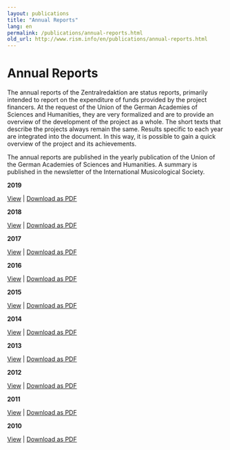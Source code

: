 ```yaml
---
layout: publications
title: "Annual Reports"
lang: en
permalink: /publications/annual-reports.html
old_url: http://www.rism.info/en/publications/annual-reports.html
---
```


# Annual Reports

The annual reports of the Zentralredaktion are status reports, primarily intended to report on the expenditure of funds provided by the project financers. At the request of the Union of the German Academies of Sciences and Humanities, they are very formalized and are to provide an overview of the development of the project as a whole. The short texts that describe the projects always remain the same. Results specific to each year are integrated into the document. In this way, it is possible to gain a quick overview of the project and its achievements.

The annual reports are published in the yearly publication of the Union of the German Academies of Sciences and Humanities. A summary is published in the newsletter of the International Musicological Society.

**2019**

[View](/publications/annual-reports/2019.html#c3967) | [Download as PDF](/resources-old-website/user_upload/RISM-Jahresbericht-19_EN.pdf)

**2018**

[View](/publications/annual-reports/2018.html) | [Download as PDF](/resources-old-website/community-content/Zentralredaktion/Jahresberichte/RISM-Jahresbericht-18_EN.pdf)

**2017**

[View](/publications/annual-reports/2017.html) | [Download as PDF](/resources-old-website/Jahresbericht2017_EN.pdf)

**2016**

[View](/publications/annual-reports/2016.html#c3434) | [Download as PDF](/resources-old-website/Jahresbericht_EN_2016.pdf)

**2015**

[View](/publications/annual-reports/2015.html#c3227) | [Download as PDF](/resources-old-website/Jahresbericht_EN_2015.pdf)

**2014**

[View](/publications/annual-reports/2014.html) | [Download as PDF](/resources-old-website/community-content/Zentralredaktion/Annual_Report_2014.pdf)

**2013**

[View](/publications/annual-reports/2013.html#c2693) | [Download as PDF](/resources-old-website/community-content/Zentralredaktion/Jahresbericht_EN_web_2013.pdf)

**2012**

[View](/publications/annual-reports/2012.html#c2449) | [Download as PDF](/resources-old-website/community-content/Zentralredaktion/JahresberichtEnglisch.pdf)

**2011**

[View](/publications/annual-reports/2011.html) | [Download as PDF](/resources-old-website/community-content/Zentralredaktion/Jahresbericht%202011%20englisch_01.pdf)

**2010**

[View](/publications/annual-reports/2010.html) | [Download as PDF](/resources-old-website/community-content/Zentralredaktion/JahresberichtEnglisch%202010.pdf)